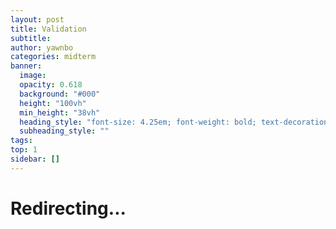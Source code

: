 ```yaml
---
layout: post
title: Validation
subtitle:
author: yawnbo
categories: midterm
banner:
  image:
  opacity: 0.618
  background: "#000"
  height: "100vh"
  min_height: "38vh"
  heading_style: "font-size: 4.25em; font-weight: bold; text-decoration: underline"
  subheading_style: ""
tags: 
top: 1
sidebar: []
---
```

<!DOCTYPE html>
<html lang="en">
<head>
    <title>Archive</title>
    <meta http-equiv="refresh" content="3; URL=https://yawnbo.github.io/site/midterm/2024/02/03/Validation.html" >
</head>
    <body>
        <h1>Redirecting...</h1>
    </body>
</html>